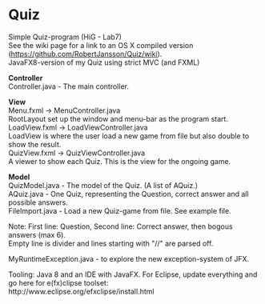# Quiz
Simple Quiz-program (HiG - Lab7)<br>
See the wiki page for a link to an OS X compiled version (https://github.com/RobertJansson/Quiz/wiki).<br>
JavaFX8-version of my Quiz using strict MVC (and FXML)<p>

<p><b>Controller</b><br>
Controller.java - The main controller.

<p><b>View</b><br>
Menu.fxml -> MenuController.java<br>
RootLayout set up the window and menu-bar as the program start.<br>
LoadView.fxml -> LoadViewController.java<br>
LoadView is where the user load a new game from file but also double to show the result.<br>
QuizView.fxml -> QuizViewController.java<br>
A viewer to show each Quiz. This is the view for the ongoing game.<br>

<p><b>Model</b><br>
QuizModel.java - The model of the Quiz. (A list of AQuiz.)<br>
AQuiz.java  - One Quiz, representing the Question, correct answer and all possible answers.<br>
FileImport.java - Load a new Quiz-game from file. See example file.
<p>
Note: First line: Question, Second line: Correct answer, then bogous answers (max 6).<br>
Empty line is divider and lines starting with "//" are parsed off.
<p>
MyRuntimeException.java - to explore the new exception-system of JFX.
<p>
Tooling: Java 8 and an IDE with JavaFX. For Eclipse, update everything and go here for e(fx)clipse toolset:<br> http://www.eclipse.org/efxclipse/install.html<br>
